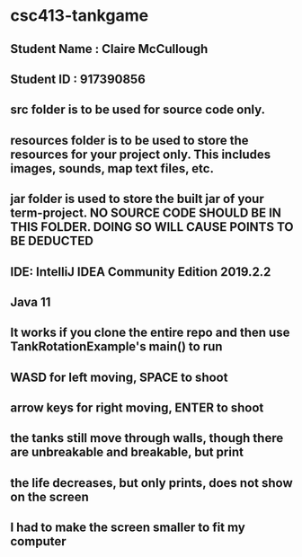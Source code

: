 # csc413-tankgame

## Student Name  :  Claire McCullough
## Student ID    :  917390856


## src folder is to be used for source code only.

## resources folder is to be used to store the resources for your project only. This includes images, sounds, map text files, etc.

## jar folder is used to store the built jar of your term-project. NO SOURCE CODE SHOULD BE IN THIS FOLDER. DOING SO WILL CAUSE POINTS TO BE DEDUCTED


## IDE: IntelliJ IDEA Community Edition 2019.2.2
## Java 11
## It works if you clone the entire repo and then use TankRotationExample's main() to run
## WASD for left moving, SPACE to shoot
## arrow keys for right moving, ENTER to shoot
## the tanks still move through walls, though there are unbreakable and breakable, but print
## the life decreases, but only prints, does not show on the screen
## I had to make the screen smaller to fit my computer
## 
